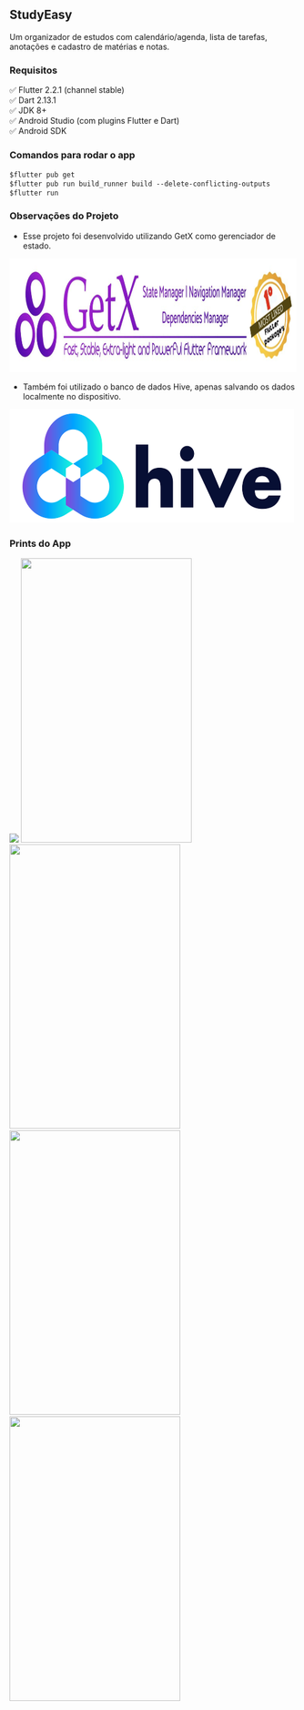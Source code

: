 ## StudyEasy
Um organizador de estudos com calendário/agenda, lista de tarefas, anotações e cadastro de matérias e notas.

<h3>Requisitos</h3>
✅ Flutter 2.2.1 (channel stable) <br/> 
✅ Dart 2.13.1 <br/> 
✅ JDK 8+ <br/> 
✅ Android Studio (com plugins Flutter e Dart) <br/> 
✅ Android SDK <br/> 

<h3>Comandos para rodar o app </h3>

```
$flutter pub get
$flutter pub run build_runner build --delete-conflicting-outputs
$flutter run
```

<h3>Observações do Projeto</h3>

* Esse projeto foi desenvolvido utilizando GetX como gerenciador de estado.
<img src="https://raw.githubusercontent.com/jonataslaw/getx-community/master/get.png" width="700" height="200">

* Também foi utilizado o banco de dados Hive, apenas salvando os dados localmente no dispositivo.
<img src="https://raw.githubusercontent.com/hivedb/hive/master/.github/logo_transparent.svg?sanitize=true" width="500" height="200">

<h3>Prints do App</h3>

<img src="https://raw.githubusercontent.com/vivianeor/studyeasy/master/assets/app_prints/1.jpeg">
<img src="https://raw.githubusercontent.com/vivianeor/studyeasy/master/assets/app_prints/2.jpeg" width="300" height="500">

<img src="https://raw.githubusercontent.com/vivianeor/studyeasy/master/assets/app_prints/3.jpeg" width="300" height="500">
<img src="https://raw.githubusercontent.com/vivianeor/studyeasy/master/assets/app_prints/4.jpeg" width="300" height="500">

<img src="https://raw.githubusercontent.com/vivianeor/studyeasy/master/assets/app_prints/5.jpeg" width="300" height="500">

